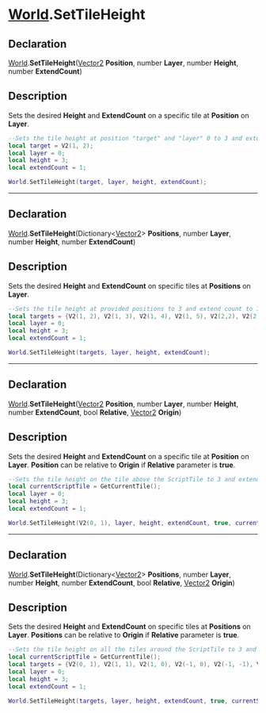 # [World](../World.md).SetTileHeight

## Declaration
[World](../World.md).<b>SetTileHeight</b>([Vector2](../Types/Vector2.md) <b>Position</b>, number <b>Layer</b>, number <b>Height</b>, number <b>ExtendCount</b>)

## Description
Sets the desired <b>Height</b> and <b>ExtendCount</b> on a specific tile at <b>Position</b> on <b>Layer</b>.

```lua
--Sets the tile height at position "target" and "layer" 0 to 3 and extend count to 1
local target = V2(1, 2);
local layer = 0;
local height = 3;
local extendCount = 1;

World.SetTileHeight(target, layer, height, extendCount);
```

---

## Declaration
[World](../World.md).<b>SetTileHeight</b>(Dictionary\<[Vector2](../Types/Vector2.md)> <b>Positions</b>, number <b>Layer</b>, number <b>Height</b>, number <b>ExtendCount</b>)

## Description
Sets the desired <b>Height</b> and <b>ExtendCount</b> on specific tiles at <b>Positions</b> on <b>Layer</b>.

```lua
--Sets the tile height at provided positions to 3 and extend count to 1
local targets = {V2(1, 2), V2(1, 3), V2(1, 4), V2(1, 5), V2(2,2), V2(2,3), V2(2,4), V2(2,5)};
local layer = 0;
local height = 3;
local extendCount = 1;

World.SetTileHeight(targets, layer, height, extendCount);
```

---

## Declaration
[World](../World.md).<b>SetTileHeight</b>([Vector2](../Types/Vector2.md) <b>Position</b>, number <b>Layer</b>, number <b>Height</b>, number <b>ExtendCount</b>, bool <b>Relative</b>, [Vector2](../Types/Vector2.md) <b>Origin</b>)

## Description
Sets the desired <b>Height</b> and <b>ExtendCount</b> on a specific tile at <b>Position</b> on <b>Layer</b>. <b>Position</b> can be relative to <b>Origin</b> if <b>Relative</b> parameter is <b>true</b>.

```lua
--Sets the tile height on the tile above the ScriptTile to 3 and extend count to 1
local currentScriptTile = GetCurrentTile();
local layer = 0;
local height = 3;
local extendCount = 1;

World.SetTileHeight(V2(0, 1), layer, height, extendCount, true, currentScriptTile.Position);
```

---

## Declaration
[World](../World.md).<b>SetTileHeight</b>(Dictionary\<[Vector2](../Types/Vector2.md)> <b>Positions</b>, number <b>Layer</b>, number <b>Height</b>, number <b>ExtendCount</b>, bool <b>Relative</b>, [Vector2](../Types/Vector2.md) <b>Origin</b>)

## Description
Sets the desired <b>Height</b> and <b>ExtendCount</b> on specific tiles at <b>Positions</b> on <b>Layer</b>. <b>Positions</b> can be relative to <b>Origin</b> if <b>Relative</b> parameter is <b>true</b>.

```lua
--Sets the tile height on all the tiles around the ScriptTile to 3 and extend count to 1
local currentScriptTile = GetCurrentTile();
local targets = {V2(0, 1), V2(1, 1), V2(1, 0), V2(-1, 0), V2(-1, -1), V2(0, -1), V2(1, -1), V2(-1, 1)}
local layer = 0;
local height = 3;
local extendCount = 1;

World.SetTileHeight(targets, layer, height, extendCount, true, currentScriptTile.Position);
```